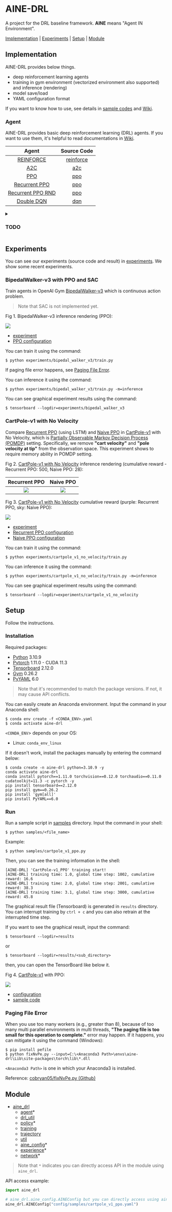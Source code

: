 # AINE-DRL

A project for the DRL baseline framework. **AINE** means "Agent IN Environment".

[Implementation](#implementation) | [Experiments](#experiments) | [Setup](#setup) | [Module](#module)

## Implementation

AINE-DRL provides below things.

* deep reinforcement learning agents
* training in gym environment (vectorized environment also supported) and inference (rendering)
* model save/load
* YAML configuration format

If you want to know how to use, see details in [sample codes](samples/) and [Wiki](https://github.com/DevSlem/AINE-DRL/wiki).

### Agent

AINE-DRL provides basic deep reinforcement learning (DRL) agents. If you want to use them, it's helpful to read documentations in [Wiki](https://github.com/DevSlem/AINE-DRL/wiki). 

|Agent|Source Code|
|:---:|:---:|
|[REINFORCE](https://github.com/DevSlem/AINE-DRL/wiki/REINFORCE)|[reinforce](aine_drl/agent/reinforce/)|
|[A2C](https://github.com/DevSlem/AINE-DRL/wiki/A2C)|[a2c](aine_drl/agent/a2c/)|
|[PPO](https://github.com/DevSlem/AINE-DRL/wiki/PPO)|[ppo](aine_drl/agent/ppo)|
|[Recurrent PPO](https://github.com/DevSlem/AINE-DRL/wiki/Recurrent-PPO)|[ppo](aine_drl/agent/ppo/)|
|[Recurrent PPO RND](https://github.com/DevSlem/AINE-DRL/wiki/Recurrent-PPO-RND)|[ppo](aine_drl/agent/ppo/)|
|[Double DQN](https://github.com/DevSlem/AINE-DRL/wiki/Double-DQN)|[dqn](aine_drl/agent/dqn/)|


<details>
<summary><h3>TODO</h3></summary>

- [ ] Unity ML-Agents Training
- [ ] Recurrent PPO improvement
- [ ] DDPG
- [ ] Prioritized Experience Replay 
- [ ] A3C
- [ ] SAC
- [ ] Intrinsic Curiosity Module (ICM)
- [ ] Random Network Distillation (RND)

</details>

## Experiments

You can see our experiments (source code and result) in [experiments](experiments/). We show some recent experiments.

### BipedalWalker-v3 with PPO and SAC

Train agents in OpenAI Gym [BipedalWalker-v3](https://github.com/openai/gym/wiki/BipedalWalker-v2) which is continuous action problem.

> Note that SAC is not implemented yet.

Fig 1. BipedalWalker-v3 inference rendering (PPO):

![](images/bipedal-walker-v3-inference.webp)

* [experiment](experiments/bipedal_walker_v3/)
* [PPO configuration](config/experiments/bipedal_walker_v3_ppo.yaml)

You can train it using the command:

```
$ python experiments/bipedal_walker_v3/train.py
```

If paging file error happens, see [Paging File Error](#paging-file-error).

You can inference it using the command:

```
$ python experiments/bipedal_walker_v3/train.py -m=inference
```

You can see graphical experiment results using the command:

```
$ tensorboard --logdir=experiments/bipedal_walker_v3
```

### CartPole-v1 with No Velocity

Compare [Recurrent PPO](https://github.com/DevSlem/AINE-DRL/wiki/Recurrent-PPO) (using LSTM) and [Naive PPO](https://github.com/DevSlem/AINE-DRL/wiki/PPO) in [CartPole-v1](https://github.com/openai/gym/wiki/CartPole-v0) with No Velocity, which is [Partially Observable Markov Decision Process (POMDP)](https://en.wikipedia.org/wiki/Partially_observable_Markov_decision_process) setting. Specifically, we remove **"cart velocity"** and **"pole velocity at tip"** from the observation space. This experiment shows to require memory ability in POMDP setting.

Fig 2. [CartPole-v1 with No Velocity](https://github.com/openai/gym/wiki/CartPole-v0) inference rendering (cumulative reward - Recurrent PPO: 500, Naive PPO: 28):

|Recurrent PPO|Naive PPO|
|:---:|:---:|
|![](images/cartpole-v1-with-no-velocity-inference-recurrent-ppo.webp)|![](images/cartpole-v1-with-no-velocity-inference-naive-ppo.webp)|

Fig 3. [CartPole-v1 with No Velocity](https://github.com/openai/gym/wiki/CartPole-v0) cumulative reward (purple: Recurrent PPO, sky: Naive PPO):

![](images/cartpole-v1-with-no-velocity-cumulative-reward.png)

* [experiment](experiments/cartpole_v1_no_velocity/)
* [Recurrent PPO configuration](config/experiments/cartpole_v1_no_velocity_recurrent_ppo.yaml)
* [Naive PPO configuration](config/experiments/cartpole_v1_no_velocity_ppo.yaml)

You can train it using the command:

```
$ python experiments/cartpole_v1_no_velocity/train.py
```

You can inference it using the command:

```
$ python experiments/cartpole_v1_no_velocity/train.py -m=inference
```

You can see graphical experiment results using the command:

```
$ tensorboard --logdir=experiments/cartpole_v1_no_velocity
```

## Setup

Follow the instructions.

### Installation

Required packages:

* [Python](https://www.python.org/) 3.10.9
* [Pytorch](https://pytorch.org/) 1.11.0 - CUDA 11.3
* [Tensorboard](https://github.com/tensorflow/tensorboard) 2.12.0
* [Gym](https://github.com/openai/gym) 0.26.2
* [PyYAML](https://pyyaml.org/) 6.0

> Note that it's recommended to match the package versions. If not, it may cause API conflicts.

You can easily create an Anaconda environment. Input the command in your Anaconda shell:

```
$ conda env create -f <CONDA_ENV>.yaml
$ conda activate aine-drl
```

`<CONDA_ENV`> depends on your OS:

* Linux: `conda_env_linux`

If it doesn't work, install the packages manually by entering the command below:

```
$ conda create -n aine-drl python=3.10.9 -y
conda activate aine-drl
conda install pytorch==1.11.0 torchvision==0.12.0 torchaudio==0.11.0 cudatoolkit=11.3 -c pytorch -y
pip install tensorboard==2.12.0
pip install gym==0.26.2
pip install 'gym[all]'
pip install PyYAML==6.0
```

### Run

Run a sample script in [samples](samples/) directory. Input the command in your shell:

```
$ python samples/<file_name>
```

Example:

```
$ python samples/cartpole_v1_ppo.py
```

Then, you can see the training information in the shell:

```
[AINE-DRL] 'CartPole-v1_PPO' training start!
[AINE-DRL] training time: 1.0, global time step: 1002, cumulative reward: 16.6
[AINE-DRL] training time: 2.0, global time step: 2001, cumulative reward: 38.3
[AINE-DRL] training time: 3.1, global time step: 3000, cumulative reward: 45.8
```

The graphical result file (Tensorboard) is generated in `results` directory. You can interrupt training by `ctrl + c` and you can also retrain at the interrupted time step.

If you want to see the graphical result, input the command:

```
$ tensorboard --logdir=results
```

or

```
$ tensorboard --logdir=results/<sub_directory>
```

then, you can open the TensorBoard like below it.

Fig 4. [CartPole-v1](https://github.com/openai/gym/wiki/CartPole-v0) with PPO:

![](images/cartpole-v1-ppo-cumulative-reward-graph.png) 

* [configuration](config/samples/cartpole_v1_ppo.yaml)
* [sample code](samples/cartpole_v1_ppo.py)

### Paging File Error

When you use too many workers (e.g., greater than 8), because of too many multi parallel environments in multi threads, **"The paging file is too small for this operation to complete."** error may happen. If it happens, you can mitigate it using the command (Windows):

```
$ pip install pefile
$ python fixNvPe.py --input=C:\<Anaconda3 Path>\envs\aine-drl\Lib\site-packages\torch\lib\*.dll
```

`<Anaconda3 Path>` is one in which your Anaconda3 is installed.

Reference: [cobryan05/fixNvPe.py (Github)](https://gist.github.com/cobryan05/7d1fe28dd370e110a372c4d268dcb2e5)  

## Module

* [aine_drl](aine_drl/)
  * [agent](aine_drl/agent/)*
  * [drl_util](aine_drl/drl_util/)
  * [policy](aine_drl/policy/)*
  * [training](aine_drl/training/)
  * [trajectory](aine_drl/trajectory/)
  * [util](aine_drl/util/)
  * [aine_config](aine_drl/aine_config.py)*
  * [experience](aine_drl/experience.py)*
  * [network](aine_drl/network.py)*

> Note that `*` indicates you can directly access API in the module using `aine_drl`.

API access example:

```python
import aine_drl

# aine_drl.aine_config.AINEConfig but you can directly access using aine_drl.AINEConfig
aine_drl.AINEConfig("config/samples/cartpole_v1_ppo.yaml")
```